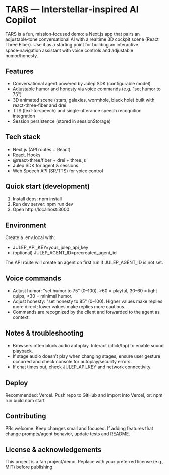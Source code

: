 # TARS — Interstellar‑inspired AI Copilot

TARS is a fun, mission‑focused demo: a Next.js app that pairs an adjustable‑tone conversational AI with a realtime 3D cockpit scene (React Three Fiber). Use it as a starting point for building an interactive space‑navigation assistant with voice controls and adjustable humor/honesty.

## Features
- Conversational agent powered by Julep SDK (configurable model)
- Adjustable humor and honesty via voice commands (e.g. "set humor to 75")
- 3D animated scene (stars, galaxies, wormhole, black hole) built with react-three-fiber and drei
- TTS (text‑to‑speech) and single‑utterance speech recognition integration
- Session persistence (stored in sessionStorage)

## Tech stack
- Next.js (API routes + React)
- React, Hooks
- @react-three/fiber + drei + three.js
- Julep SDK for agent & sessions
- Web Speech API (SR/TTS) for voice control

## Quick start (development)
1. Install deps:
   npm install
2. Run dev server:
   npm run dev
3. Open http://localhost:3000

## Environment
Create a .env.local with:
- JULEP_API_KEY=your_julep_api_key
- (optional) JULEP_AGENT_ID=precreated_agent_id

The API route will create an agent on first run if JULEP_AGENT_ID is not set.

## Voice commands
- Adjust humor: "set humor to 75" (0–100). >60 = playful, 30–60 = light quips, <30 = minimal humor.
- Adjust honesty: "set honesty to 85" (0–100). Higher values make replies more direct; lower values make replies more cautious.
- Commands are recognized by the client and forwarded to the agent as context.

## Notes & troubleshooting
- Browsers often block audio autoplay. Interact (click/tap) to enable sound playback.
- If stage audio doesn’t play when changing stages, ensure user gesture occurred and check console for autoplay/security errors.
- If chat times out, check JULEP_API_KEY and network connectivity.

## Deploy
Recommended: Vercel. Push repo to GitHub and import into Vercel, or:
   npm run build
   npm start

## Contributing
PRs welcome. Keep changes small and focused. If adding features that change prompts/agent behavior, update tests and README.

## License & acknowledgements
This project is a fan project/demo. Replace with your preferred license (e.g., MIT) before publishing.
